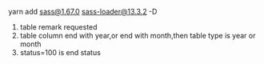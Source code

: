 
yarn add sass@1.67.0  sass-loader@13.3.2 -D

1. table remark requested
2. table column end with year,or end with month,then table type is year or month
3. status=100 is end status